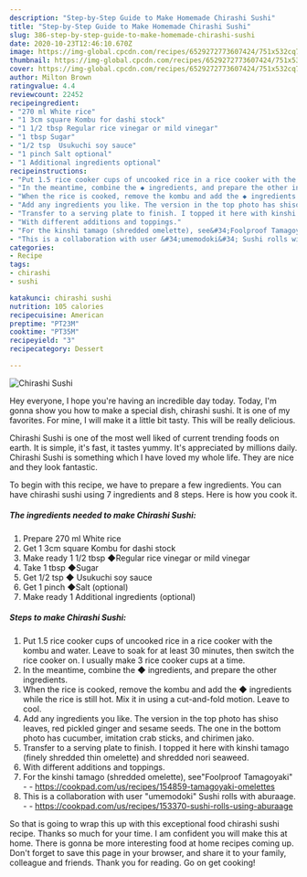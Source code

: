 ```yaml
---
description: "Step-by-Step Guide to Make Homemade Chirashi Sushi"
title: "Step-by-Step Guide to Make Homemade Chirashi Sushi"
slug: 386-step-by-step-guide-to-make-homemade-chirashi-sushi
date: 2020-10-23T12:46:10.670Z
image: https://img-global.cpcdn.com/recipes/6529272773607424/751x532cq70/chirashi-sushi-recipe-main-photo.jpg
thumbnail: https://img-global.cpcdn.com/recipes/6529272773607424/751x532cq70/chirashi-sushi-recipe-main-photo.jpg
cover: https://img-global.cpcdn.com/recipes/6529272773607424/751x532cq70/chirashi-sushi-recipe-main-photo.jpg
author: Milton Brown
ratingvalue: 4.4
reviewcount: 22452
recipeingredient:
- "270 ml White rice"
- "1 3cm square Kombu for dashi stock"
- "1 1/2 tbsp Regular rice vinegar or mild vinegar"
- "1 tbsp Sugar"
- "1/2 tsp  Usukuchi soy sauce"
- "1 pinch Salt optional"
- "1 Additional ingredients optional"
recipeinstructions:
- "Put 1.5 rice cooker cups of uncooked rice in a rice cooker with the kombu and water. Leave to soak for at least 30 minutes, then switch the rice cooker on. I usually make 3 rice cooker cups at a time."
- "In the meantime, combine the ◆ ingredients, and prepare the other ingredients."
- "When the rice is cooked, remove the kombu and add the ◆ ingredients while the rice is still hot. Mix it in using a cut-and-fold motion. Leave to cool."
- "Add any ingredients you like. The version in the top photo has shiso leaves, red pickled ginger and sesame seeds. The one in the bottom photo has cucumber, imitation crab sticks, and chirimen jako."
- "Transfer to a serving plate to finish. I topped it here with kinshi tamago (finely shredded thin omelette) and shredded nori seaweed."
- "With different additions and toppings."
- "For the kinshi tamago (shredded omelette), see&#34;Foolproof Tamagoyaki&#34;  https://cookpad.com/us/recipes/154859-tamagoyaki-omelettes"
- "This is a collaboration with user &#34;umemodoki&#34; Sushi rolls with aburaage.  https://cookpad.com/us/recipes/153370-sushi-rolls-using-aburaage"
categories:
- Recipe
tags:
- chirashi
- sushi

katakunci: chirashi sushi 
nutrition: 105 calories
recipecuisine: American
preptime: "PT23M"
cooktime: "PT35M"
recipeyield: "3"
recipecategory: Dessert

---
```



![Chirashi Sushi](https://img-global.cpcdn.com/recipes/6529272773607424/751x532cq70/chirashi-sushi-recipe-main-photo.jpg)

Hey everyone, I hope you're having an incredible day today. Today, I'm gonna show you how to make a special dish, chirashi sushi. It is one of my favorites. For mine, I will make it a little bit tasty. This will be really delicious.



Chirashi Sushi is one of the most well liked of current trending foods on earth. It is simple, it's fast, it tastes yummy. It's appreciated by millions daily. Chirashi Sushi is something which I have loved my whole life. They are nice and they look fantastic.


To begin with this recipe, we have to prepare a few ingredients. You can have chirashi sushi using 7 ingredients and 8 steps. Here is how you cook it.

<!--inarticleads1-->

##### The ingredients needed to make Chirashi Sushi:

1. Prepare 270 ml White rice
1. Get 1 3cm square Kombu for dashi stock
1. Make ready 1 1/2 tbsp ◆Regular rice vinegar or mild vinegar
1. Take 1 tbsp ◆Sugar
1. Get 1/2 tsp ◆ Usukuchi soy sauce
1. Get 1 pinch ◆Salt (optional)
1. Make ready 1 Additional ingredients (optional)




<!--inarticleads2-->

##### Steps to make Chirashi Sushi:

1. Put 1.5 rice cooker cups of uncooked rice in a rice cooker with the kombu and water. Leave to soak for at least 30 minutes, then switch the rice cooker on. I usually make 3 rice cooker cups at a time.
1. In the meantime, combine the ◆ ingredients, and prepare the other ingredients.
1. When the rice is cooked, remove the kombu and add the ◆ ingredients while the rice is still hot. Mix it in using a cut-and-fold motion. Leave to cool.
1. Add any ingredients you like. The version in the top photo has shiso leaves, red pickled ginger and sesame seeds. The one in the bottom photo has cucumber, imitation crab sticks, and chirimen jako.
1. Transfer to a serving plate to finish. I topped it here with kinshi tamago (finely shredded thin omelette) and shredded nori seaweed.
1. With different additions and toppings.
1. For the kinshi tamago (shredded omelette), see&#34;Foolproof Tamagoyaki&#34; -  - https://cookpad.com/us/recipes/154859-tamagoyaki-omelettes
1. This is a collaboration with user &#34;umemodoki&#34; Sushi rolls with aburaage. -  - https://cookpad.com/us/recipes/153370-sushi-rolls-using-aburaage




So that is going to wrap this up with this exceptional food chirashi sushi recipe. Thanks so much for your time. I am confident you will make this at home. There is gonna be more interesting food at home recipes coming up. Don't forget to save this page in your browser, and share it to your family, colleague and friends. Thank you for reading. Go on get cooking!
